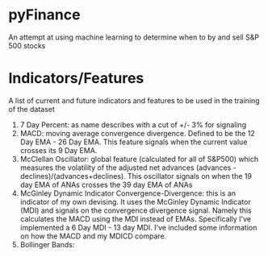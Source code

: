 # pyFinance
An attempt at using machine learning to determine when to by and sell S&amp;P 500 stocks

# Indicators/Features
A list of current and future indicators and features to be used in the training of the dataset

1) 7 Day Percent: as name describes with a cut of +/- 3% for signaling
2) MACD: moving average convergence divergence. Defined to be the
12 Day EMA - 26 Day EMA. This feature signals when the current value crosses
  its 9 Day EMA.
3) McClellan Oscillator: global feature (calculated for all of S&P500) which measures
  the volatility of the adjusted net advances (advances - declines)/(advances+declines).
  This oscillator signals on when the 19 day EMA of ANAs crosses the 39 day EMA of ANAs
4) McGinley Dynamic Indicator Convergence-Divergence: this is an indicator of my own
  devising. It uses the McGinley Dynamic Indicator (MDI) and signals on the convergence
  divergence signal. Namely this calculates the MACD using the MDI instead of EMAs.
  Specifically I've implemented a 6 Day MDI - 13 day MDI. I've included some information
  on how the MACD and my MDICD compare.
5) Bollinger Bands:
